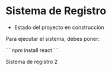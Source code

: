 <h1>Sistema de Registro</h1>

- Estado del proyecto en construcción

Para ejecutar el sistema, debes poner:

¨¨npm install react¨¨

Sistema de registro 2
